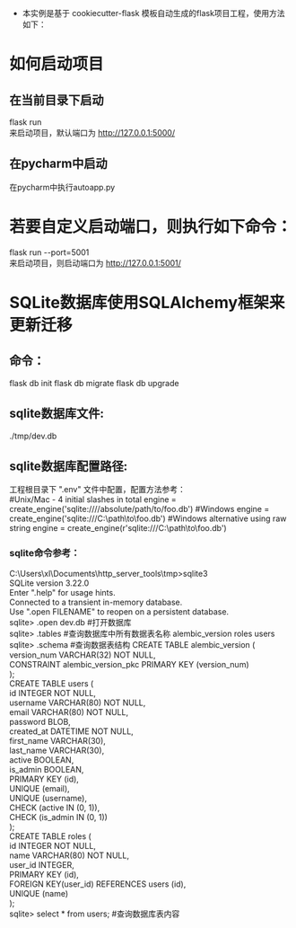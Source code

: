 - 本实例是基于 cookiecutter-flask 模板自动生成的flask项目工程，使用方法如下：
# 如何启动项目
## 在当前目录下启动    
flask run   
来启动项目，默认端口为 http://127.0.0.1:5000/
## 在pycharm中启动
在pycharm中执行autoapp.py    
# 若要自定义启动端口，则执行如下命令：        
flask run --port=5001    
来启动项目，则启动端口为 http://127.0.0.1:5001/    
# SQLite数据库使用SQLAlchemy框架来更新迁移    
## 命令：    
flask db init
flask db migrate
flask db upgrade    
## sqlite数据库文件:     
./tmp/dev.db
## sqlite数据库配置路径:    
工程根目录下 ".env" 文件中配置，配置方法参考：    
\#Unix/Mac - 4 initial slashes in total
engine = create_engine('sqlite:////absolute/path/to/foo.db')
\#Windows
engine = create_engine('sqlite:///C:\\path\\to\\foo.db')
\#Windows alternative using raw string
engine = create_engine(r'sqlite:///C:\path\to\foo.db')

### sqlite命令参考：
C:\Users\xl\Documents\http_server_tools\tmp>sqlite3    
SQLite version 3.22.0   
Enter ".help" for usage hints.    
Connected to a transient in-memory database.    
Use ".open FILENAME" to reopen on a persistent database.    
sqlite> .open dev.db     \#打开数据库    
sqlite> .tables          \#查询数据库中所有数据表名称
alembic_version  roles            users       
sqlite> .schema    \#查询数据表结构
CREATE TABLE alembic_version (     
        version_num VARCHAR(32) NOT NULL,    
        CONSTRAINT alembic_version_pkc PRIMARY KEY (version_num)    
);    
CREATE TABLE users (    
        id INTEGER NOT NULL,    
        username VARCHAR(80) NOT NULL,    
        email VARCHAR(80) NOT NULL,    
        password BLOB,    
        created_at DATETIME NOT NULL,    
        first_name VARCHAR(30),    
        last_name VARCHAR(30),    
        active BOOLEAN,    
        is_admin BOOLEAN,    
        PRIMARY KEY (id),    
        UNIQUE (email),    
        UNIQUE (username),    
        CHECK (active IN (0, 1)),    
        CHECK (is_admin IN (0, 1))    
);    
CREATE TABLE roles (    
        id INTEGER NOT NULL,    
        name VARCHAR(80) NOT NULL,    
        user_id INTEGER,    
        PRIMARY KEY (id),    
        FOREIGN KEY(user_id) REFERENCES users (id),    
        UNIQUE (name)    
);     
sqlite> select * from users;    \#查询数据库表内容